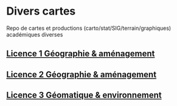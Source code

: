 # Divers cartes

Repo de cartes et productions (carto/stat/SIG/terrain/graphiques) académiques diverses

## [Licence 1 Géographie & aménagement](L1)

## [Licence 2 Géographie & aménagement](L2)

## [Licence 3 Géomatique & environnement](L3)
